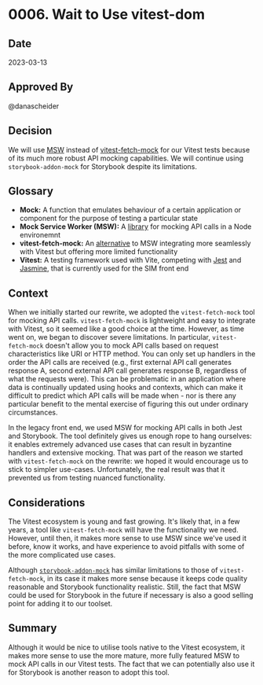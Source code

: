 # 0006. Wait to Use vitest-dom

## Date

2023-03-13

## Approved By

@danascheider

## Decision

We will use [MSW](https://mswjs.io/) instead of [vitest-fetch-mock](https://www.npmjs.com/package/vitest-fetch-mock) for our Vitest tests because of its much more robust API mocking capabilities. We will continue using `storybook-addon-mock` for Storybook despite its limitations.

## Glossary

- **Mock:** A function that emulates behaviour of a certain application or component for the purpose of testing a particular state
- **Mock Service Worker (MSW):** A [library](https://mswjs.io/) for mocking API calls in a Node environemnt
- **vitest-fetch-mock:** An [alternative](https://www.npmjs.com/package/vitest-fetch-mock) to MSW integrating more seamlessly with Vitest but offering more limited functionality
- **Vitest:** A testing framework used with Vite, competing with [Jest](https://jestjs.io) and [Jasmine](https://jasmine.github.io), that is currently used for the SIM front end

## Context

When we initially started our rewrite, we adopted the `vitest-fetch-mock` tool for mocking API calls. `vitest-fetch-mock` is lightweight and easy to integrate with Vitest, so it seemed like a good choice at the time. However, as time went on, we began to discover severe limitations. In particular, `vitest-fetch-mock` doesn't allow you to mock API calls based on request characteristics like URI or HTTP method. You can only set up handlers in the order the API calls are received (e.g., first external API call generates response A, second external API call generates response B, regardless of what the requests were). This can be problematic in an application where data is continually updated using hooks and contexts, which can make it difficult to predict which API calls will be made when - nor is there any particular benefit to the mental exercise of figuring this out under ordinary circumstances.

In the legacy front end, we used MSW for mocking API calls in both Jest and Storybook. The tool definitely gives us enough rope to hang ourselves: it enables extremely advanced use cases that can result in byzantine handlers and extensive mocking. That was part of the reason we started with `vitest-fetch-mock` on the rewrite: we hoped it would encourage us to stick to simpler use-cases. Unfortunately, the real result was that it prevented us from testing nuanced functionality.

## Considerations

The Vitest ecosystem is young and fast growing. It's likely that, in a few years, a tool like `vitest-fetch-mock` will have the functionality we need. However, until then, it makes more sense to use MSW since we've used it before, know it works, and have experience to avoid pitfalls with some of the more complicated use cases.

Although [`storybook-addon-mock`](https://storybook-addon-mock.vercel.app/?path=/story/docs-introduction--page) has similar limitations to those of `vitest-fetch-mock`, in its case it makes more sense because it keeps code quality reasonable and Storybook functionality realistic. Still, the fact that MSW could be used for Storybook in the future if necessary is also a good selling point for adding it to our toolset.

## Summary

Although it would be nice to utilise tools native to the Vitest ecosystem, it makes more sense to use the more mature, more fully featured MSW to mock API calls in our Vitest tests. The fact that we can potentially also use it for Storybook is another reason to adopt this tool.
